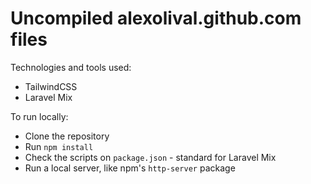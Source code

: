 # Uncompiled alexolival.github.com files

Technologies and tools used:

- TailwindCSS
- Laravel Mix

To run locally:
- Clone the repository
- Run `npm install`
- Check the scripts on `package.json` - standard for Laravel Mix
- Run a local server, like npm's `http-server` package
